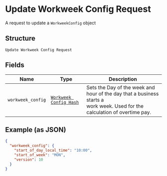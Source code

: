 
# Update Workweek Config Request

A request to update a `WorkweekConfig` object

## Structure

`Update Workweek Config Request`

## Fields

| Name | Type | Description |
|  --- | --- | --- |
| `workweek_config` | [`Workweek Config Hash`](/doc/models/workweek-config.md) | Sets the Day of the week and hour of the day that a business starts a<br>work week. Used for the calculation of overtime pay. |

## Example (as JSON)

```json
{
  "workweek_config": {
    "start_of_day_local_time": "10:00",
    "start_of_week": "MON",
    "version": 10
  }
}
```

